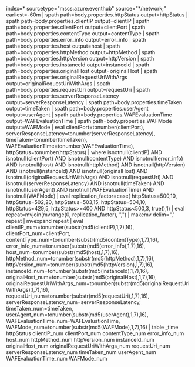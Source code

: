 index=* sourcetype="mscs:azure:eventhub" source="*/network;" earliest=-60m
| spath path=body.properties.httpStatus output=httpStatus
| spath path=body.properties.clientIP output=clientIP
| spath path=body.properties.clientPort output=clientPort
| spath path=body.properties.contentType output=contentType
| spath path=body.properties.error_info output=error_info
| spath path=body.properties.host output=host
| spath path=body.properties.httpMethod output=httpMethod
| spath path=body.properties.httpVersion output=httpVersion
| spath path=body.properties.instanceId output=instanceId
| spath path=body.properties.originalHost output=originalHost
| spath path=body.properties.originalRequestUriWithArgs output=originalRequestUriWithArgs
| spath path=body.properties.requestUri output=requestUri
| spath path=body.properties.serverResponseLatency output=serverResponseLatency
| spath path=body.properties.timeTaken output=timeTaken
| spath path=body.properties.userAgent output=userAgent
| spath path=body.properties.WAFEvaluationTime output=WAFEvaluationTime
| spath path=body.properties.WAFMode output=WAFMode
| eval clientPort=tonumber(clientPort),
        serverResponseLatency=tonumber(serverResponseLatency),
        timeTaken=tonumber(timeTaken),
        WAFEvaluationTime=tonumber(WAFEvaluationTime),
        httpStatus=tonumber(httpStatus)
| where isnotnull(clientIP) AND isnotnull(clientPort) AND isnotnull(contentType) AND isnotnull(error_info)
    AND isnotnull(host) AND isnotnull(httpMethod) AND isnotnull(httpVersion)
    AND isnotnull(instanceId) AND isnotnull(originalHost)
    AND isnotnull(originalRequestUriWithArgs) AND isnotnull(requestUri)
    AND isnotnull(serverResponseLatency) AND isnotnull(timeTaken)
    AND isnotnull(userAgent) AND isnotnull(WAFEvaluationTime)
    AND isnotnull(WAFMode)
| eval replication_factor=case(
    httpStatus=500,10,
    httpStatus=502,20,
    httpStatus=503,15,
    httpStatus=504,10,
    httpStatus=429,5,
    httpStatus>=400 AND httpStatus<500,3,
    true(),1)
| eval repeat=mvjoin(mvrange(0, replication_factor), ",")
| makemv delim="," repeat
| mvexpand repeat
| eval clientIP_num=tonumber(substr(md5(clientIP),1,7),16),
        clientPort_num=clientPort,
        contentType_num=tonumber(substr(md5(contentType),1,7),16),
        error_info_num=tonumber(substr(md5(error_info),1,7),16),
        host_num=tonumber(substr(md5(host),1,7),16),
        httpMethod_num=tonumber(substr(md5(httpMethod),1,7),16),
        httpVersion_num=tonumber(substr(md5(httpVersion),1,7),16),
        instanceId_num=tonumber(substr(md5(instanceId),1,7),16),
        originalHost_num=tonumber(substr(md5(originalHost),1,7),16),
        originalRequestUriWithArgs_num=tonumber(substr(md5(originalRequestUriWithArgs),1,7),16),
        requestUri_num=tonumber(substr(md5(requestUri),1,7),16),
        serverResponseLatency_num=serverResponseLatency,
        timeTaken_num=timeTaken,
        userAgent_num=tonumber(substr(md5(userAgent),1,7),16),
        WAFEvaluationTime_num=WAFEvaluationTime,
        WAFMode_num=tonumber(substr(md5(WAFMode),1,7),16)
| table _time httpStatus clientIP_num clientPort_num contentType_num error_info_num host_num httpMethod_num httpVersion_num instanceId_num originalHost_num originalRequestUriWithArgs_num requestUri_num serverResponseLatency_num timeTaken_num userAgent_num WAFEvaluationTime_num WAFMode_num